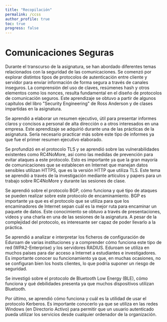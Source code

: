 ```yaml
---
title: "Recopilación"
permalink: /ccss
author_profile: true
toc: true
progress: false
---
```


# Comunicaciones Seguras

Durante el transcurso de la asignatura, se han abordado diferentes temas relacionados con la seguridad de las comunicaciones. Se comenzó por explorar distintos tipos de protocolos de autenticación entre cliente y servidor para enviar información de forma segura a través de canales inseguros. La comprensión del uso de claves, resúmenes hash y otros elementos como los nonces, resulta fundamental en el diseño de protocolos de comunicación seguros. Este aprendizaje se obtuvo a partir de algunos capítulos del libro "Security Engineering" de Ross Anderson y de clases impartidas en la asignatura.

Se aprendió a elaborar un resumen ejecutivo, útil para presentar informes claros y concisos a personal de alta dirección o a otros interesados en una empresa. Este aprendizaje se adquirió durante una de las prácticas de la asignatura. Sería necesario practicar más sobre este tipo de informes ya que fue el primer resumen ejecutivo elaborado.

Se profundizó en el protocolo TLS y se aprendió sobre las vulnerabilidades existentes como RC4NoMore, así como las medidas de prevención para evitar ataques a este protocolo. Esto es importante ya que la gran mayoría de comunicaciones que se establecen en Internet que manejan datos sensibles utilizan HTTPS, que es la versión HTTP que utiliza TLS. Este tema se aprendió a través de la investigación mediante artículos y papers para un trabajo sobre RC4NoMore y durante las sesiones de clase.

Se aprendió sobre el protocolo BGP, cómo funciona y qué tipo de ataques se pueden realizar sobre este protocolo de encaminamiento. BGP es importante ya que es el protocolo que se utiliza para que los encaminadores de Internet sepan cuál es la mejor ruta para encaminar un paquete de datos. Este conocimiento se obtuvo a través de presentaciones, videos y una charla en una de las sesiones de la asignatura. A pesar de la complejidad del protocolo, es interesante ser capaz de poder llevarlo a la práctica.

Se aprendió a analizar e interpretar los ficheros de configuración de Eduroam de varias instituciones y a comprender cómo funciona este tipo de red (WPA2-Enterprise) y los servidores RADIUS. Eduroam se utiliza en muchos países para dar acceso a Internet a estudiantes e investigadores. Es importante conocer su funcionamiento ya que, en muchas ocasiones, no se configuran bien los hosts clientes, lo que podría suponer un riesgo de seguridad.

Se investigó sobre el protocolo de Bluetooth Low Energy (BLE), cómo funciona y qué debilidades presenta ya que muchos dispositivos utilizan Bluetooth.

Por último, se aprendió cómo funciona y cuál es la utilidad de usar el protocolo Kerberos. Es importante conocerlo ya que se utiliza en las redes Windows (en Directorio Activo) para permitir que un usuario autenticado pueda utilizar los servicios desde cualquier ordenador de la organización.